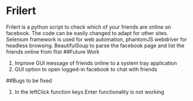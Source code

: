 # Frilert
Frilert is a python script to check which of your friends are online on facebook. The code can be easily changed to adapt for other sites.
Selenium framework is used for web automation, phantomJS webdriver for headless browsing. BeautifulSoup to parse the facebook page and list
the friends online from flist
##Future Work
1. Improve GUI message of friends online to a system tray application
2. GUI option to open logged-in facebook to chat with friends

##Bugs to be fixed
1. In the leftClick function keys.Enter functionality is not working
